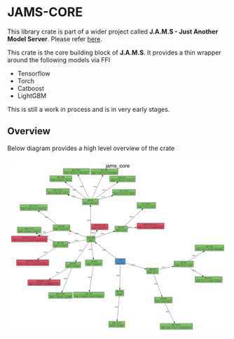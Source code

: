 # JAMS-CORE
This library crate is part of a wider project called **J.A.M.S - Just Another Model Server**. Please refer [here](https://github.com/gagansingh894/jams-rs).

This crate is the core building block of **J.A.M.S**. It provides a thin wrapper around the following models
via FFI

- Tensorflow
- Torch
- Catboost
- LightGBM

This is still a work in process and is in very early stages.


## Overview

Below diagram provides a high level overview of the crate

![Alt text](overview.png)